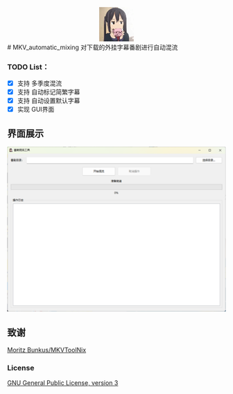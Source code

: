 <div align="center">

<a>
    <img src="./res/logo.jpg" alt="logo" title="logo" width="80"/>
</a>
</div>
# MKV_automatic_mixing
对下载的外挂字幕番剧进行自动混流

### **TODO List**：  
- [x] 支持 多季度混流
- [x] 支持 自动标记简繁字幕
- [x] 支持 自动设置默认字幕
- [x] 实现 GUI界面

## 界面展示

![README](./res/README.png)

## 致谢

[Moritz Bunkus/MKVToolNix](https://gitlab.com/mbunkus/mkvtoolnix)

### License

[GNU General Public License, version 3](LICENSE)
